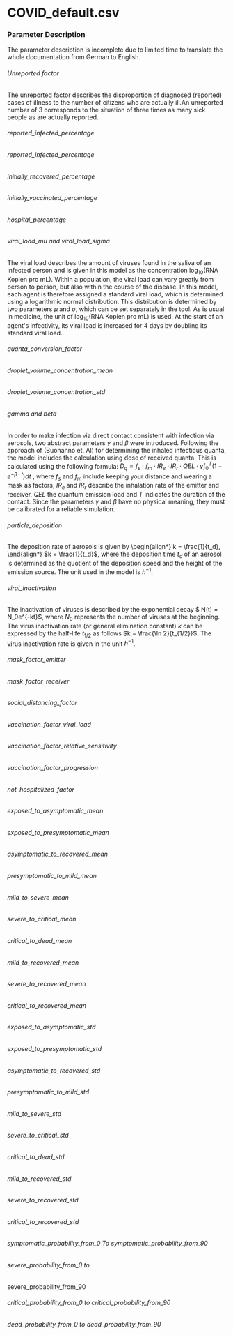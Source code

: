 # COVID_default.csv

### Parameter Description

The parameter description is incomplete due to limited time to translate the whole documentation from German to English.

###### Unreported factor

The unreported factor describes the disproportion of diagnosed (reported) cases of illness to the number of citizens who are actually ill.An unreported number of 3 corresponds to the situation of three times as many sick people as are actually reported.

###### reported_infected_percentage

###### reported_infected_percentage

###### initially_recovered_percentage

###### initially_vaccinated_percentage

###### hospital_percentage

###### viral_load_mu and viral_load_sigma

The viral load describes the amount of viruses found in the saliva of an infected person and is given in this model as the concentration $\log_{10}(\text{RNA Kopien pro mL})$. Within a population, the viral load can vary greatly from person to person, but also within the course of the disease.
In this model, each agent is therefore assigned a standard viral load, which is determined using a logarithmic normal distribution.
This distribution is determined by two parameters $\mu$ and $\sigma$, which can be set separately in the tool. As is usual in medicine, the unit of $\log_{10}(\text{RNA Kopien pro mL})$ is used.
At the start of an agent's infectivity, its viral load is increased for 4 days by doubling its standard viral load.

###### quanta_conversion_factor

###### droplet_volume_concentration_mean

###### droplet_volume_concentration_std

###### gamma and beta

In order to make infection via direct contact consistent with infection via aerosols, two abstract parameters $\gamma$ and $\beta$ were introduced. Following the approach of (Buonanno et. Al) for determining the inhaled infectious quanta, the model includes the calculation using  dose of received quanta. This is calculated using the following formula: $D_q = f_s \cdot f_m \cdot IR_e \cdot IR_r \cdot QEL \cdot \gamma \int_{0}^{T}\left(1-e^{-\beta\cdot t}\right) dt$ , where $f_s$ and $f_m$ include keeping your distance and wearing a mask as factors, $IR_e$ and $IR_r$ describe the inhalation rate of the emitter and receiver, $QEL$ the quantum emission load and $T$ indicates the duration of the contact.
Since the parameters $\gamma$ and $\beta$ have no physical meaning, they must be calibrated for a reliable simulation.

###### particle_deposition

The deposition rate of aerosols is given by
\begin{align*}
    k = \frac{1}{t_d},
\end{align*}
$k = \frac{1}{t_d}$, where the deposition time $t_d$ of an aerosol is determined as the quotient of the deposition speed and the height of the emission source. The unit used in the model is $h^{-1}$.

###### viral_inactivation

The inactivation of viruses is described by the exponential decay $    N(t) = N_0e^{-kt}$,
where $N_0$ represents the number of viruses at the beginning.
The virus inactivation rate (or general elimination constant) $k$ can be expressed by the half-life $t_{1/2}$ as follows
$k = \frac{\ln 2}{t_{1/2}}$. The virus inactivation rate is given in the unit $h^{-1}$.

###### mask_factor_emitter

###### mask_factor_receiver

###### social_distancing_factor

###### vaccination_factor_viral_load

###### vaccination_factor_relative_sensitivity

###### vaccination_factor_progression

###### not_hospitalized_factor

###### exposed_to_asymptomatic_mean

###### exposed_to_presymptomatic_mean

###### asymptomatic_to_recovered_mean

###### presymptomatic_to_mild_mean

###### mild_to_severe_mean

###### severe_to_critical_mean

###### critical_to_dead_mean

###### mild_to_recovered_mean
###### severe_to_recovered_mean

###### critical_to_recovered_mean
###### exposed_to_asymptomatic_std

###### exposed_to_presymptomatic_std

###### asymptomatic_to_recovered_std

###### presymptomatic_to_mild_std

###### mild_to_severe_std

###### severe_to_critical_std

###### critical_to_dead_std

###### mild_to_recovered_std

###### severe_to_recovered_std

###### critical_to_recovered_std

###### symptomatic_probability_from_0 To symptomatic_probability_from_90
###### severe_probability_from_0 to
severe_probability_from_90
###### critical_probability_from_0 to critical_probability_from_90
###### dead_probability_from_0 to dead_probability_from_90
